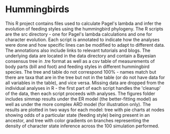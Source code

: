# Hummingbirds
This R project contains files used to calculate Pagel's lambda and infer the evolution of feeding styles using the hummingbird phylogeny.
The R scripts are the src directory - one for Pagel's lambda calculations and one for character evolution. Each script is annotated to indicate how the analyses were done and how specific lines can be modified to adapt to different data. The annotations also include links to relevant tutorials and blogs.
The underlying data are located in the data directory and contain a Bayesian consensus tree in .tre format as well as a csv table of measurements of body parts (bill and foot) and feeding styles in different hummingbird species.
The tree and table do not correspond 100% - names match but there are taxa that are in the tree but not in the table (or do not have data for all variables in the table), and vice versa. Missing data are dropped from the individual analyses in R - the first part of each script handles the 'cleanup' of the data, then each script proceeds with analyses.
The figures folder includes simmap results under the ER model (the better-fitting model) as well as under the more complex ARD model (for illustration only). The results are plotted in two ways for each model: tree with pie charts at nodes showing odds of a particular state (feeding style) being present in an ancestor, and tree with color gradients on branches representing the density of character state inference across the 100 simulation performed.